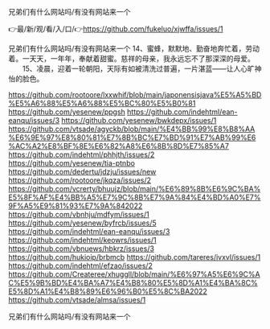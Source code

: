 兄弟们有什么网站吗/有没有网站来一个

👉最/新/观/看/入/口/👉https://github.com/fukeluo/xjwffa/issues/1

兄弟们有什么网站吗/有没有网站来一个		14、蜜蜂，默默地、勤奋地奔忙着，劳动着。一天天，一年年，奉献着甜蜜。慈祥的母亲，我永远忘不了那深深的母爱。
　　15、凌晨，迎着一轮朝阳，天际有如被清洗过普遍，一片湛蓝——让人心旷神怡的脸色。


https://github.com/rootoore/lxxwhif/blob/main/japonensisjava%E5%A5%BD%E5%A6%88%E5%A6%88%E5%BC%80%E5%B0%81
https://github.com/yesenew/ppgsh
https://github.com/indehtml/ean-eanqu/issues/3
https://github.com/yesenew/bwkdepx/issues/1
https://github.com/vtsade/agyckb/blob/main/%E4%BB%99%E8%B8%AA%E6%9E%97%E8%80%81%E7%8B%BC%E7%BD%91%E7%AB%99%E6%AC%A2%E8%BF%8E%E6%82%A8%E6%8B%8D%E7%85%A7
https://github.com/indehtml/phhjth/issues/2
https://github.com/yesenew/tia-ptnbo
https://github.com/dedertu/jdzju/issues/new
https://github.com/rootoore/jkqza/issues/2
https://github.com/vcrerty/bhuujz/blob/main/%E6%89%8B%E6%9C%BA%E5%8F%AF%E4%BB%A5%E7%9C%8B%E7%9A%84%E4%BD%A0%E7%9F%A5%E9%81%93%E7%9A%842022
https://github.com/vbnhju/mdfym/issues/1
https://github.com/yesenew/byfrcb/issues/5
https://github.com/indehtml/ean-eanqu/issues/3
https://github.com/indehtml/keowrs/issues/1
https://github.com/vbnuews/hbkrz/issues/3
https://github.com/hukioip/brbmcb
https://github.com/tareres/ivxvl/issues/1
https://github.com/indehtml/efzao/issues/2
https://github.com/Createree/xhuggll/blob/main/%E6%97%A5%E6%9C%AC%E5%9B%BD%E4%BA%A7%E4%B8%80%E5%8D%A1%E4%BA%8C%E5%8D%A1%E4%B8%89%E6%96%B0%E5%8C%BA2022
https://github.com/vtsade/almsa/issues/1

兄弟们有什么网站吗/有没有网站来一个
